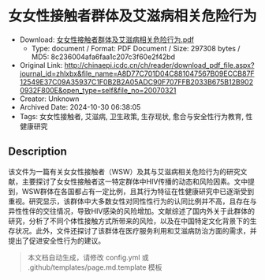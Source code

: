 # 女女性接触者群体及艾滋病相关危险行为

- Download: [女女性接触者群体及艾滋病相关危险行为.pdf](女女性接触者群体及艾滋病相关危险行为.pdf)
    - Type: document / Format: PDF Document / Size: 297308 bytes / MD5: 8c236004afa6faa1c207c3f60e2f42bd
- Original Link: http://chinaepi.icdc.cn/ch/reader/download_pdf_file.aspx?journal_id=zhlxbx&file_name=A8D77C701D04C881047567B09ECCB87F12549E37C09A35937C1F0B2B2A05ADC90F707FFB2033B675B12B9020932F800E&open_type=self&file_no=20070321
- Creator: Unknown
- Archived Date: 2024-10-30 06:38:05
- Tags: 女女性接触者, 艾滋病, 卫生政策, 生存现状, 愈合与安全性行为教育, 性健康研究

## Description

该文件为一篇有关女女性接触者（WSW）及其与艾滋病相关危险行为的研究文献，主要探讨了女女性接触者这一特定群体中HIV传播的动态和风险因素。文中提到，WSW群体在各国都占有一定比例，且其行为特征在性健康研究中已逐渐受到重视。研究显示，该群体中大多数女性对同性性行为的认同比例并不高，且存在与异性性伴的交往情况，导致HIV感染的风险增加。文献综述了国内外关于此群体的研究，分析了不同个体性接触方式所带来的风险，以及在中国特定文化背景下的生存状况。此外，文件还探讨了该群体在医疗服务利用和艾滋病防治方面的需求，并提出了促进安全性行为的建议。

> 本文档自动生成，请修改 config.yml 或 .github/templates/page.md.template 模板
